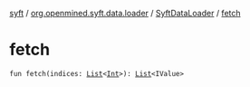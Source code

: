 [syft](../../index.md) / [org.openmined.syft.data.loader](../index.md) / [SyftDataLoader](index.md) / [fetch](./fetch.md)

# fetch

`fun fetch(indices: `[`List`](https://kotlinlang.org/api/latest/jvm/stdlib/kotlin.collections/-list/index.html)`<`[`Int`](https://kotlinlang.org/api/latest/jvm/stdlib/kotlin/-int/index.html)`>): `[`List`](https://kotlinlang.org/api/latest/jvm/stdlib/kotlin.collections/-list/index.html)`<IValue>`
